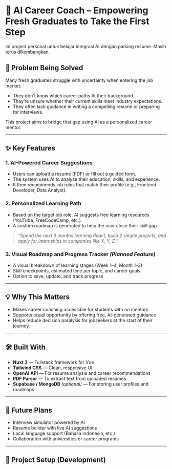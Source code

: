 # 🚀 AI Career Coach – Empowering Fresh Graduates to Take the First Step
Ini project personal untuk belajar integrasi AI dengan parsing resume. Masih terus dikembangkan.
## 🎯 Problem Being Solved

Many fresh graduates struggle with uncertainty when entering the job market:

- They don't know which career paths fit their background.
- They’re unsure whether their current skills meet industry expectations.
- They often lack guidance in writing a compelling resume or preparing for interviews.

This project aims to bridge that gap using AI as a personalized career mentor.

---

## ✨ Key Features

### 1. AI-Powered Career Suggestions
- Users can upload a resume (PDF) or fill out a guided form.
- The system uses AI to analyze their education, skills, and experience.
- It then recommends job roles that match their profile (e.g., Frontend Developer, Data Analyst).

### 2. Personalized Learning Path
- Based on the target job role, AI suggests free learning resources (YouTube, FreeCodeCamp, etc.).
- A custom roadmap is generated to help the user close their skill gap.

> _“Spend the next 3 months learning React, build 2 simple projects, and apply for internships in companies like X, Y, Z.”_

### 3. Visual Roadmap and Progress Tracker _(Planned Feature)_
- A visual breakdown of learning stages (Week 1–4, Month 1–3)
- Skill checkpoints, estimated time per topic, and career goals
- Option to save, update, and track progress

---

## 💡 Why This Matters

- Makes career coaching accessible for students with no mentors
- Supports equal opportunity by offering free, AI-generated guidance
- Helps reduce decision paralysis for jobseekers at the start of their journey

---

## 🛠️ Built With

- **Nuxt 3** — Fullstack framework for Vue
- **Tailwind CSS** — Clean, responsive UI
- **OpenAI API** — For resume analysis and career recommendations
- **PDF Parser** — To extract text from uploaded resumes
- **Supabase / MongoDB** *(optional)* — For storing user profiles and roadmaps

---

## 🧠 Future Plans

- Interview simulator powered by AI
- Resume builder with live AI suggestions
- Local language support (Bahasa Indonesia, etc.)
- Collaboration with universities or career programs

---

## 📁 Project Setup (Development)

```bash

